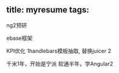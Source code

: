 title: myresume
tags:
---

ng2预研

ebase框架

KPI优化
1handlebars模板抽取, 替换juicer
2

千米1年，开始是宁派
软通半年，学Angular2